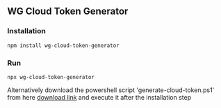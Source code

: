 ## WG Cloud Token Generator

### Installation
 
```npm install wg-cloud-token-generator```

### Run 

```npx wg-cloud-token-generator```


Alternatively download the powershell script 'generate-cloud-token.ps1' from here [download link](https://github.com/akumar1729/wg-cloud-token-generator/blob/main/generate-cloud-token.ps1) and execute it after the installation step